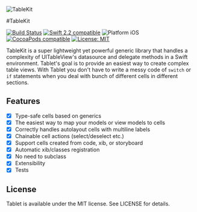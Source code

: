 ![TableKit](https://raw.githubusercontent.com/maxsokolov/tablekit/assets/logo.png)

#TableKit

<p align="left">
<a href="https://travis-ci.org/maxsokolov/Tablet.swift"><img src="https://api.travis-ci.org/maxsokolov/Tablet.swift.svg" alt="Build Status" /></a>
<a href="https://developer.apple.com/swift"><img src="https://img.shields.io/badge/Swift_2.2-compatible-4BC51D.svg?style=flat" alt="Swift 2.2 compatible" /></a>
<img src="https://img.shields.io/badge/platform-iOS-blue.svg?style=flat" alt="Platform iOS" />
<a href="https://cocoapods.org/pods/tablet"><img src="https://img.shields.io/badge/pod-0.5.0-blue.svg" alt="CocoaPods compatible" /></a>
<a href="https://raw.githubusercontent.com/maxsokolov/tablet/master/LICENSE"><img src="http://img.shields.io/badge/license-MIT-blue.svg?style=flat" alt="License: MIT" /></a>
</p>

TableKit is a super lightweight yet powerful generic library that handles a complexity of UITableView's datasource and delegate methods in a Swift environment. Tablet's goal is to provide an easiest way to create complex table views. With Tablet you don't have to write a messy code of `switch` or `if` statements when you deal with bunch of different cells in different sections. 

## Features

- [x] Type-safe cells based on generics
- [x] The easiest way to map your models or view models to cells
- [x] Correctly handles autolayout cells with multiline labels
- [x] Chainable cell actions (select/deselect etc.)
- [x] Support cells created from code, xib, or storyboard
- [x] Automatic xib/classes registration
- [x] No need to subclass
- [x] Extensibility
- [x] Tests

## License

Tablet is available under the MIT license. See LICENSE for details.